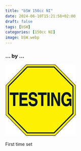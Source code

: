 ```yaml
---
title: "bSW 150cc NI"
date: 2024-06-10T15:21:58+02:00
draft: false
tags: [bSW]
categories: [150cc NI]
image: bSW.webp
---
```

### ... by ...
![Nothing there](testing.jpg)

First time set